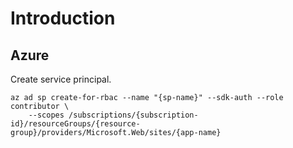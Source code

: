 # Introduction

## Azure

Create service principal.

```azurecli
az ad sp create-for-rbac --name "{sp-name}" --sdk-auth --role contributor \
    --scopes /subscriptions/{subscription-id}/resourceGroups/{resource-group}/providers/Microsoft.Web/sites/{app-name}
```
